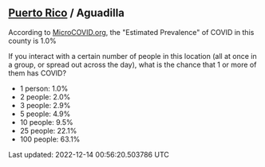 
## [Puerto Rico](/united-states/puerto-rico) / Aguadilla

According to [MicroCOVID.org](http://microcovid.org),
the "Estimated Prevalence" of COVID in this county is 1.0%

If you interact with a certain number of people in this location
(all at once in a group, or spread out across the day), what is the chance that
1 or more of them has COVID?

- 1 person: 1.0%
- 2 people: 2.0%
- 3 people: 2.9%
- 5 people: 4.9%
- 10 people: 9.5%
- 25 people: 22.1%
- 100 people: 63.1%

Last updated: 2022-12-14 00:56:20.503786 UTC
